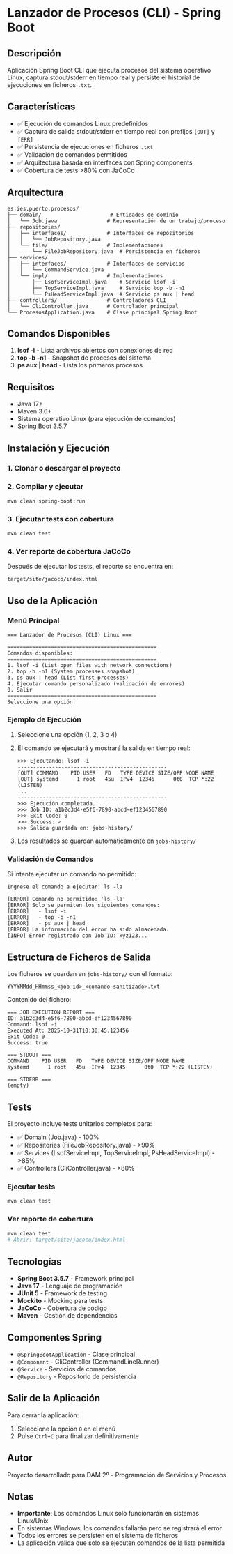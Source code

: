 # Lanzador de Procesos (CLI) - Spring Boot

## Descripción
Aplicación Spring Boot CLI que ejecuta procesos del sistema operativo Linux, captura stdout/stderr en tiempo real y persiste el historial de ejecuciones en ficheros `.txt`.

## Características
- ✅ Ejecución de comandos Linux predefinidos
- ✅ Captura de salida stdout/stderr en tiempo real con prefijos `[OUT]` y `[ERR]`
- ✅ Persistencia de ejecuciones en ficheros `.txt`
- ✅ Validación de comandos permitidos
- ✅ Arquitectura basada en interfaces con Spring components
- ✅ Cobertura de tests >80% con JaCoCo

## Arquitectura

```
es.ies.puerto.procesos/
├── domain/                      # Entidades de dominio
│   └── Job.java                # Representación de un trabajo/proceso
├── repositories/
│   ├── interfaces/             # Interfaces de repositorios
│   │   └── JobRepository.java
│   └── file/                   # Implementaciones
│       └── FileJobRepository.java  # Persistencia en ficheros
├── services/
│   ├── interfaces/             # Interfaces de servicios
│   │   └── CommandService.java
│   └── impl/                   # Implementaciones
│       ├── LsofServiceImpl.java    # Servicio lsof -i
│       ├── TopServiceImpl.java     # Servicio top -b -n1
│       └── PsHeadServiceImpl.java  # Servicio ps aux | head
├── controllers/                # Controladores CLI
│   └── CliController.java      # Controlador principal
└── ProcesosApplication.java    # Clase principal Spring Boot
```

## Comandos Disponibles

1. **lsof -i** - Lista archivos abiertos con conexiones de red
2. **top -b -n1** - Snapshot de procesos del sistema
3. **ps aux | head** - Lista los primeros procesos

## Requisitos

- Java 17+
- Maven 3.6+
- Sistema operativo Linux (para ejecución de comandos)
- Spring Boot 3.5.7

## Instalación y Ejecución

### 1. Clonar o descargar el proyecto

### 2. Compilar y ejecutar
```bash
mvn clean spring-boot:run
```

### 3. Ejecutar tests con cobertura
```bash
mvn clean test
```

### 4. Ver reporte de cobertura JaCoCo
Después de ejecutar los tests, el reporte se encuentra en:
```
target/site/jacoco/index.html
```

## Uso de la Aplicación

### Menú Principal
```
=== Lanzador de Procesos (CLI) Linux ===

================================================
Comandos disponibles:
================================================
1. lsof -i (List open files with network connections)
2. top -b -n1 (System processes snapshot)
3. ps aux | head (List first processes)
4. Ejecutar comando personalizado (validación de errores)
0. Salir
================================================
Seleccione una opción:
```

### Ejemplo de Ejecución

1. Seleccione una opción (1, 2, 3 o 4)
2. El comando se ejecutará y mostrará la salida en tiempo real:
   ```
   >>> Ejecutando: lsof -i
   ------------------------------------------------
   [OUT] COMMAND    PID USER   FD   TYPE DEVICE SIZE/OFF NODE NAME
   [OUT] systemd      1 root   45u  IPv4  12345      0t0  TCP *:22 (LISTEN)
   ...
   ------------------------------------------------
   >>> Ejecución completada.
   >>> Job ID: a1b2c3d4-e5f6-7890-abcd-ef1234567890
   >>> Exit Code: 0
   >>> Success: ✓
   >>> Salida guardada en: jobs-history/
   ```

3. Los resultados se guardan automáticamente en `jobs-history/`

### Validación de Comandos

Si intenta ejecutar un comando no permitido:
```
Ingrese el comando a ejecutar: ls -la

[ERROR] Comando no permitido: 'ls -la'
[ERROR] Solo se permiten los siguientes comandos:
[ERROR]   - lsof -i
[ERROR]   - top -b -n1
[ERROR]   - ps aux | head
[ERROR] La información del error ha sido almacenada.
[INFO] Error registrado con Job ID: xyz123...
```

## Estructura de Ficheros de Salida

Los ficheros se guardan en `jobs-history/` con el formato:
```
YYYYMMdd_HHmmss_<job-id>_<comando-sanitizado>.txt
```

Contenido del fichero:
```
=== JOB EXECUTION REPORT ===
ID: a1b2c3d4-e5f6-7890-abcd-ef1234567890
Command: lsof -i
Executed At: 2025-10-31T10:30:45.123456
Exit Code: 0
Success: true

=== STDOUT ===
COMMAND    PID USER   FD   TYPE DEVICE SIZE/OFF NODE NAME
systemd      1 root   45u  IPv4  12345      0t0  TCP *:22 (LISTEN)

=== STDERR ===
(empty)
```

## Tests

El proyecto incluye tests unitarios completos para:

- ✅ Domain (Job.java) - 100%
- ✅ Repositories (FileJobRepository.java) - >90%
- ✅ Services (LsofServiceImpl, TopServiceImpl, PsHeadServiceImpl) - >85%
- ✅ Controllers (CliController.java) - >80%

### Ejecutar tests
```bash
mvn clean test
```

### Ver reporte de cobertura
```bash
mvn clean test
# Abrir: target/site/jacoco/index.html
```

## Tecnologías

- **Spring Boot 3.5.7** - Framework principal
- **Java 17** - Lenguaje de programación
- **JUnit 5** - Framework de testing
- **Mockito** - Mocking para tests
- **JaCoCo** - Cobertura de código
- **Maven** - Gestión de dependencias

## Componentes Spring

- `@SpringBootApplication` - Clase principal
- `@Component` - CliController (CommandLineRunner)
- `@Service` - Servicios de comandos
- `@Repository` - Repositorio de persistencia

## Salir de la Aplicación

Para cerrar la aplicación:
1. Seleccione la opción `0` en el menú
2. Pulse `Ctrl+C` para finalizar definitivamente

## Autor

Proyecto desarrollado para DAM 2º - Programación de Servicios y Procesos

## Notas

- **Importante**: Los comandos Linux solo funcionarán en sistemas Linux/Unix
- En sistemas Windows, los comandos fallarán pero se registrará el error
- Todos los errores se persisten en el sistema de ficheros
- La aplicación valida que solo se ejecuten comandos de la lista permitida
